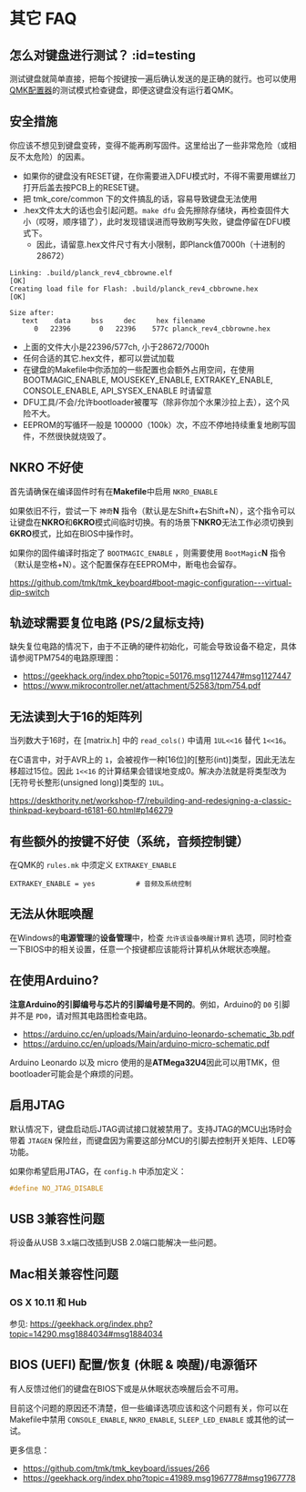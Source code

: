 # 其它 FAQ

## 怎么对键盘进行测试？ :id=testing

测试键盘就简单直接，把每个按键按一遍后确认发送的是正确的就行。也可以使用[QMK配置器](https://config.qmk.fm/#/test/)的测试模式检查键盘，即便这键盘没有运行着QMK。

## 安全措施

你应该不想见到键盘变砖，变得不能再刷写固件。这里给出了一些非常危险（或相反不太危险）的因素。

- 如果你的键盘没有RESET键，在你需要进入DFU模式时，不得不需要用螺丝刀打开后盖去按PCB上的RESET键。
- 把 tmk_core/common 下的文件搞乱的话，容易导致键盘无法使用
- .hex文件太大的话也会引起问题。`make dfu` 会先擦除存储块，再检查固件大小（哎呀，顺序错了），此时发现错误进而导致刷写失败，键盘停留在DFU模式下。
  - 因此，请留意.hex文件尺寸有大小限制，即Planck值7000h（十进制的28672）

```
Linking: .build/planck_rev4_cbbrowne.elf                                                            [OK]
Creating load file for Flash: .build/planck_rev4_cbbrowne.hex                                       [OK]

Size after:
   text    data     bss     dec     hex filename
      0   22396       0   22396    577c planck_rev4_cbbrowne.hex
```

  - 上面的文件大小是22396/577ch, 小于28672/7000h
  - 任何合适的其它.hex文件，都可以尝试加载
  - 在键盘的Makefile中你添加的一些配置也会额外占用空间，在使用BOOTMAGIC_ENABLE,
    MOUSEKEY_ENABLE, EXTRAKEY_ENABLE, CONSOLE_ENABLE, API_SYSEX_ENABLE
    时请留意
- DFU工具/不会/允许bootloader被覆写（除非你加个水果沙拉上去），这个风险不大。
- EEPROM的写循环一般是 100000（100k）次，不应不停地持续重复地刷写固件，不然很快就烧毁了。

## NKRO 不好使
首先请确保在编译固件时有在**Makefile**中启用 `NKRO_ENABLE`

如果依旧不行，尝试一下 `神奇`**N** 指令（默认是左Shift+右Shift+N），这个指令可以让键盘在**NKRO**和**6KRO**模式间临时切换。有的场景下**NKRO**无法工作必须切换到**6KRO**模式，比如在BIOS中操作时。

如果你的固件编译时指定了 `BOOTMAGIC_ENABLE` ，则需要使用 `BootMagic`**N** 指令（默认是空格+N）。这个配置保存在EEPROM中，断电也会留存。

https://github.com/tmk/tmk_keyboard#boot-magic-configuration---virtual-dip-switch


## 轨迹球需要复位电路 (PS/2鼠标支持)
缺失复位电路的情况下，由于不正确的硬件初始化，可能会导致设备不稳定，具体请参阅TPM754的电路原理图：

- https://geekhack.org/index.php?topic=50176.msg1127447#msg1127447
- https://www.mikrocontroller.net/attachment/52583/tpm754.pdf


## 无法读到大于16的矩阵列
当列数大于16时，在 [matrix.h] 中的 `read_cols()` 中请用 `1UL<<16` 替代 `1<<16`。

在C语言中，对于AVR上的 `1`，会被视作一种[16位]的[整形(int)]类型，因此无法左移超过15位。因此 `1<<16` 的计算结果会错误地变成0。解决办法就是将类型改为[无符号长整形(unsigned long)]类型的 `1UL`。

https://deskthority.net/workshop-f7/rebuilding-and-redesigning-a-classic-thinkpad-keyboard-t6181-60.html#p146279

## 有些额外的按键不好使（系统，音频控制键）
在QMK的 `rules.mk` 中须定义 `EXTRAKEY_ENABLE`

```
EXTRAKEY_ENABLE = yes          # 音频及系统控制
```

## 无法从休眠唤醒

在Windows的**电源管理**的**设备管理**中，检查 `允许该设备唤醒计算机` 选项，同时检查一下BIOS中的相关设置，任意一个按键都应该能将计算机从休眠状态唤醒。

## 在使用Arduino?

**注意Arduino的引脚编号与芯片的引脚编号是不同的**。例如，Arduino的 `D0` 引脚并不是 `PD0`，请对照其电路图检查电路。

- https://arduino.cc/en/uploads/Main/arduino-leonardo-schematic_3b.pdf
- https://arduino.cc/en/uploads/Main/arduino-micro-schematic.pdf

Arduino Leonardo 以及 micro 使用的是**ATMega32U4**因此可以用TMK，但bootloader可能会是个麻烦的问题。

## 启用JTAG

默认情况下，键盘启动后JTAG调试接口就被禁用了。支持JTAG的MCU出场时会带着 `JTAGEN` 保险丝，而键盘因为需要这部分MCU的引脚去控制开关矩阵、LED等功能。

如果你希望启用JTAG，在 `config.h` 中添加定义：

```c
#define NO_JTAG_DISABLE
```

## USB 3兼容性问题
将设备从USB 3.x端口改插到USB 2.0端口能解决一些问题。


## Mac相关兼容性问题
### OS X 10.11 和 Hub
参见: https://geekhack.org/index.php?topic=14290.msg1884034#msg1884034


## BIOS (UEFI) 配置/恢复 (休眠 & 唤醒)/电源循环
有人反馈过他们的键盘在BIOS下或是从休眠状态唤醒后会不可用。

目前这个问题的原因还不清楚，但一些编译选项应该和这个问题有关，你可以在Makefile中禁用 `CONSOLE_ENABLE`, `NKRO_ENABLE`, `SLEEP_LED_ENABLE` 或其他的试一试。

更多信息：
- https://github.com/tmk/tmk_keyboard/issues/266
- https://geekhack.org/index.php?topic=41989.msg1967778#msg1967778
